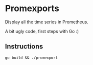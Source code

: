 # Promexports

Display all the time series in Prometheus.

A bit ugly code, first steps with Go :)

## Instructions

```
go build && ./promexport
```
